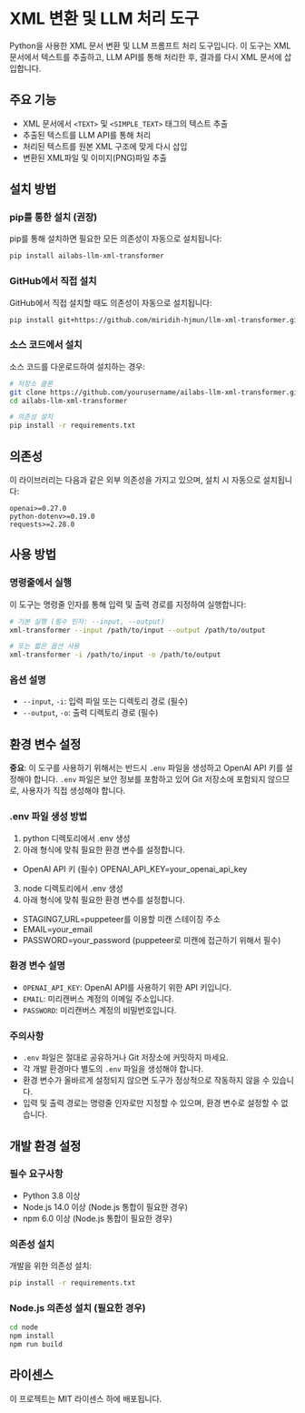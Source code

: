 # XML 변환 및 LLM 처리 도구

Python을 사용한 XML 문서 변환 및 LLM 프롬프트 처리 도구입니다. 이 도구는 XML 문서에서 텍스트를 추출하고, LLM API를 통해 처리한 후, 결과를 다시 XML 문서에 삽입합니다.

## 주요 기능

- XML 문서에서 `<TEXT>` 및 `<SIMPLE_TEXT>` 태그의 텍스트 추출
- 추출된 텍스트를 LLM API를 통해 처리
- 처리된 텍스트를 원본 XML 구조에 맞게 다시 삽입
- 변환된 XML파일 및 이미지(PNG)파일 추출

## 설치 방법

### pip를 통한 설치 (권장)

pip를 통해 설치하면 필요한 모든 의존성이 자동으로 설치됩니다:

```bash
pip install ailabs-llm-xml-transformer
```

### GitHub에서 직접 설치

GitHub에서 직접 설치할 때도 의존성이 자동으로 설치됩니다:

```bash
pip install git+https://github.com/miridih-hjmun/llm-xml-transformer.git
```

### 소스 코드에서 설치

소스 코드를 다운로드하여 설치하는 경우:

```bash
# 저장소 클론
git clone https://github.com/yourusername/ailabs-llm-xml-transformer.git
cd ailabs-llm-xml-transformer

# 의존성 설치
pip install -r requirements.txt

```

## 의존성

이 라이브러리는 다음과 같은 외부 의존성을 가지고 있으며, 설치 시 자동으로 설치됩니다:

```
openai>=0.27.0
python-dotenv>=0.19.0
requests>=2.28.0
```

## 사용 방법

### 명령줄에서 실행

이 도구는 명령줄 인자를 통해 입력 및 출력 경로를 지정하여 실행합니다:

```bash
# 기본 실행 (필수 인자: --input, --output)
xml-transformer --input /path/to/input --output /path/to/output

# 또는 짧은 옵션 사용
xml-transformer -i /path/to/input -o /path/to/output

```

### 옵션 설명

- `--input`, `-i`: 입력 파일 또는 디렉토리 경로 (필수)
- `--output`, `-o`: 출력 디렉토리 경로 (필수)

## 환경 변수 설정

**중요**: 이 도구를 사용하기 위해서는 반드시 `.env` 파일을 생성하고 OpenAI API 키를 설정해야 합니다. `.env` 파일은 보안 정보를 포함하고 있어 Git 저장소에 포함되지 않으므로, 사용자가 직접 생성해야 합니다.

### .env 파일 생성 방법

1. python 디렉토리에서 .env 생성
2. 아래 형식에 맞춰 필요한 환경 변수를 설정합니다.
- OpenAI API 키 (필수)
OPENAI_API_KEY=your_openai_api_key

3. node 디렉토리에서 .env 생성
4. 아래 형식에 맞춰 필요한 환경 변수를 설정합니다.
- STAGING7_URL=puppeteer를 이용할 미캔 스테이징 주소
- EMAIL=your_email
- PASSWORD=your_password
(puppeteer로 미캔에 접근하기 위해서 필수)

### 환경 변수 설명

- `OPENAI_API_KEY`: OpenAI API를 사용하기 위한 API 키입니다. 
- `EMAIL`: 미리캔버스 계정의 이메일 주소입니다.
- `PASSWORD`: 미리캔버스 계정의 비밀번호입니다.

### 주의사항

- `.env` 파일은 절대로 공유하거나 Git 저장소에 커밋하지 마세요.
- 각 개발 환경마다 별도의 `.env` 파일을 생성해야 합니다.
- 환경 변수가 올바르게 설정되지 않으면 도구가 정상적으로 작동하지 않을 수 있습니다.
- 입력 및 출력 경로는 명령줄 인자로만 지정할 수 있으며, 환경 변수로 설정할 수 없습니다.

## 개발 환경 설정

### 필수 요구사항

- Python 3.8 이상
- Node.js 14.0 이상 (Node.js 통합이 필요한 경우)
- npm 6.0 이상 (Node.js 통합이 필요한 경우)

### 의존성 설치

개발을 위한 의존성 설치:

```bash
pip install -r requirements.txt
```

### Node.js 의존성 설치 (필요한 경우)

```bash
cd node
npm install
npm run build
```

## 라이센스

이 프로젝트는 MIT 라이센스 하에 배포됩니다. 
